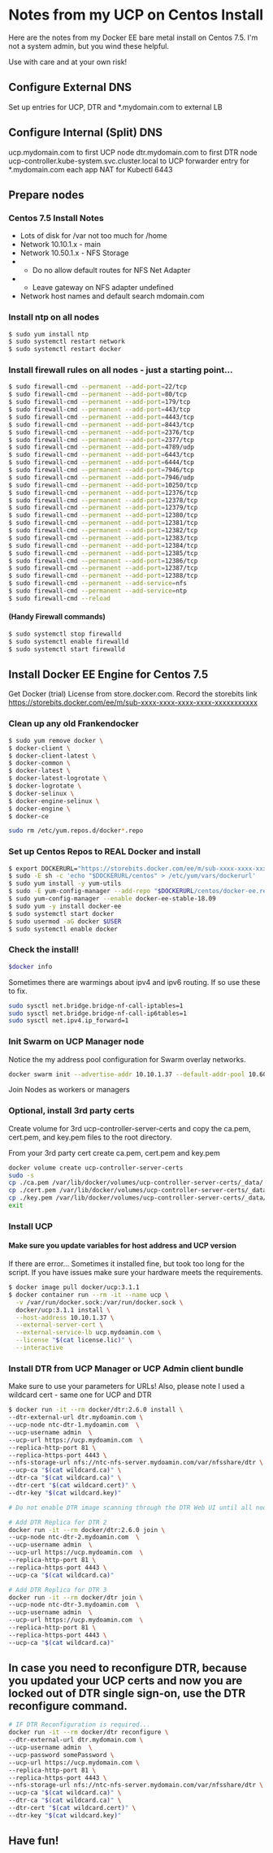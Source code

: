 # Notes from my UCP on Centos Install
Here are the notes from my Docker EE bare metal install on Centos 7.5. I'm not a system admin, but you wind these helpful. 

Use with care and at your own risk!

## Configure External DNS

Set up entries for UCP, DTR and *.mydomain.com to external LB

## Configure Internal (Split) DNS 
ucp.mydomain.com to first UCP node
dtr.mydomain.com to first DTR node
ucp-controller.kube-system.svc.cluster.local to UCP
forwarder entry for *.mydomain.com each app
NAT for Kubectl 6443

## Prepare nodes

### Centos 7.5 Install Notes

- Lots of disk for /var not too much for /home
- Network 10.10.1.x - main
- Network 10.50.1.x - NFS Storage
- - Do no allow default routes for NFS Net Adapter 
- - Leave gateway on NFS adapter undefined
- Network host names and default search mdomain.com


### Install ntp on all nodes

```bash
$ sudo yum install ntp
$ sudo systemctl restart network
$ sudo systemctl restart docker
```

### Install firewall rules on all nodes - just a starting point... 

```bash
$ sudo firewall-cmd --permanent --add-port=22/tcp
$ sudo firewall-cmd --permanent --add-port=80/tcp
$ sudo firewall-cmd --permanent --add-port=179/tcp
$ sudo firewall-cmd --permanent --add-port=443/tcp
$ sudo firewall-cmd --permanent --add-port=4443/tcp
$ sudo firewall-cmd --permanent --add-port=8443/tcp
$ sudo firewall-cmd --permanent --add-port=2376/tcp
$ sudo firewall-cmd --permanent --add-port=2377/tcp
$ sudo firewall-cmd --permanent --add-port=4789/udp
$ sudo firewall-cmd --permanent --add-port=6443/tcp
$ sudo firewall-cmd --permanent --add-port=6444/tcp
$ sudo firewall-cmd --permanent --add-port=7946/tcp
$ sudo firewall-cmd --permanent --add-port=7946/udp
$ sudo firewall-cmd --permanent --add-port=10250/tcp
$ sudo firewall-cmd --permanent --add-port=12376/tcp
$ sudo firewall-cmd --permanent --add-port=12378/tcp
$ sudo firewall-cmd --permanent --add-port=12379/tcp
$ sudo firewall-cmd --permanent --add-port=12380/tcp
$ sudo firewall-cmd --permanent --add-port=12381/tcp
$ sudo firewall-cmd --permanent --add-port=12382/tcp
$ sudo firewall-cmd --permanent --add-port=12383/tcp
$ sudo firewall-cmd --permanent --add-port=12384/tcp
$ sudo firewall-cmd --permanent --add-port=12385/tcp
$ sudo firewall-cmd --permanent --add-port=12386/tcp
$ sudo firewall-cmd --permanent --add-port=12387/tcp
$ sudo firewall-cmd --permanent --add-port=12388/tcp
$ sudo firewall-cmd --permanent --add-service=nfs
$ sudo firewall-cmd --permanent --add-service=ntp
$ sudo firewall-cmd --reload
```

#### (Handy Firewall commands)

```bash
$ sudo systemctl stop firewalld
$ sudo systemctl enable firewalld
$ sudo systemctl start firewalld
```


## Install Docker EE Engine for Centos 7.5

Get Docker (trial) License from store.docker.com. Record the storebits link
https://storebits.docker.com/ee/m/sub-xxxx-xxxx-xxxx-xxxx-xxxxxxxxxxx

### Clean up any old Frankendocker

```bash
$ sudo yum remove docker \
$ docker-client \
$ docker-client-latest \
$ docker-common \
$ docker-latest \
$ docker-latest-logrotate \
$ docker-logrotate \
$ docker-selinux \
$ docker-engine-selinux \
$ docker-engine \
$ docker-ce

sudo rm /etc/yum.repos.d/docker*.repo
```

### Set up Centos Repos to REAL Docker and install

```bash
$ export DOCKERURL="https://storebits.docker.com/ee/m/sub-xxxx-xxxx-xxxx-xxxx-xxxxxxxxxxx"
$ sudo -E sh -c 'echo "$DOCKERURL/centos" > /etc/yum/vars/dockerurl'
$ sudo yum install -y yum-utils
$ sudo -E yum-config-manager --add-repo "$DOCKERURL/centos/docker-ee.repo"
$ sudo yum-config-manager --enable docker-ee-stable-18.09
$ sudo yum -y install docker-ee
$ sudo systemctl start docker
$ sudo usermod -aG docker $USER
$ sudo systemctl enable docker
```

### Check the install!

```bash
$docker info
```
Sometimes there are warmings about ipv4 and ipv6 routing. If so use these to fix.

```bash
sudo sysctl net.bridge.bridge-nf-call-iptables=1
sudo sysctl net.bridge.bridge-nf-call-ip6tables=1
sudo sysctl net.ipv4.ip_forward=1
```

### Init Swarm on UCP Manager node

Notice the my address pool configuration for Swarm overlay networks.

```bash
docker swarm init --advertise-addr 10.10.1.37 --default-addr-pool 10.60.0.0/16 --default-addr-pool-mask-length 26
```

Join Nodes as workers or managers 


### Optional, install 3rd party certs

Create volume for 3rd ucp-controller-server-certs and copy the ca.pem, cert.pem, and key.pem files to the root directory.

From your 3rd party cert create ca.pem, cert.pem and key.pem

```bash
docker volume create ucp-controller-server-certs
sudo -s
cp ./ca.pem /var/lib/docker/volumes/ucp-controller-server-certs/_data/
cp ./cert.pem /var/lib/docker/volumes/ucp-controller-server-certs/_data/
cp ./key.pem /var/lib/docker/volumes/ucp-controller-server-certs/_data/
exit
```

### Install UCP

#### Make sure you update variables for host address and UCP version
If there are error... Sometimes it installed fine, but took too long for the script.  If you have issues make sure your hardware meets the requirements.

```bash
$ docker image pull docker/ucp:3.1.1
$ docker container run --rm -it --name ucp \
  -v /var/run/docker.sock:/var/run/docker.sock \
  docker/ucp:3.1.1 install \
  --host-address 10.10.1.37 \
  --external-server-cert \
  --external-service-lb ucp.mydoamin.com \
  --license "$(cat license.lic)" \
  --interactive
```

### Install DTR from UCP Manager or UCP Admin client bundle

Make sure to use your parameters for URLs!
Also, please note I used a wildcard cert - same one for UCP and DTR


```bash
$ docker run -it --rm docker/dtr:2.6.0 install \
--dtr-external-url dtr.mydoamin.com \
--ucp-node ntc-dtr-1.mydoamin.com  \
--ucp-username admin  \
--ucp-url https://ucp.mydoamin.com  \
--replica-http-port 81 \
--replica-https-port 4443 \
--nfs-storage-url nfs://ntc-nfs-server.mydoamin.com/var/nfsshare/dtr \
--ucp-ca "$(cat wildcard.ca)" \
--dtr-ca "$(cat wildcard.ca)" \
--dtr-cert "$(cat wildcard.cert)" \
--dtr-key "$(cat wildcard.key)"

# Do not enable DTR image scanning through the DTR Web UI until all nodes are installed!

# Add DTR Replica for DTR 2
docker run -it --rm docker/dtr:2.6.0 join \
--ucp-node ntc-dtr-2.mydoamin.com  \
--ucp-username admin  \
--ucp-url https://ucp.mydoamin.com  \
--replica-http-port 81 \
--replica-https-port 4443 \
--ucp-ca "$(cat wildcard.ca)"

# Add DTR Replica for DTR 3
docker run -it --rm docker/dtr join \
--ucp-node ntc-dtr-3.mydoamin.com  \
--ucp-username admin  \
--ucp-url https://ucp.mydoamin.com  \
--replica-http-port 81 \
--replica-https-port 4443 \
--ucp-ca "$(cat wildcard.ca)"
```

## In case you need to reconfigure DTR, because you updated your UCP certs and now you are locked out of DTR single sign-on, use the DTR reconfigure command.

```bash
# IF DTR Reconfiguration is required...
docker run -it --rm docker/dtr reconfigure \
--dtr-external-url dtr.mydomain.com \
--ucp-username admin  \
--ucp-password somePassword \
--ucp-url https://ucp.mydomain.com \
--replica-http-port 81 \
--replica-https-port 4443 \
--nfs-storage-url nfs://ntc-nfs-server.mydomain.com/var/nfsshare/dtr \
--ucp-ca "$(cat wildcard.ca)" \
--dtr-ca "$(cat wildcard.ca)" \
--dtr-cert "$(cat wildcard.cert)" \
--dtr-key "$(cat wildcard.key)"
```

## Have fun!